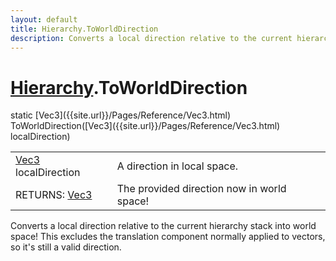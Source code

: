 ```yaml
---
layout: default
title: Hierarchy.ToWorldDirection
description: Converts a local direction relative to the current hierarchy stack into world space! This excludes the translation component normally applied to vectors, so it's still a valid direction.
---
```

# [Hierarchy]({{site.url}}/Pages/Reference/Hierarchy.html).ToWorldDirection

<div class='signature' markdown='1'>
static [Vec3]({{site.url}}/Pages/Reference/Vec3.html) ToWorldDirection([Vec3]({{site.url}}/Pages/Reference/Vec3.html) localDirection)
</div>

|  |  |
|--|--|
|[Vec3]({{site.url}}/Pages/Reference/Vec3.html) localDirection|A direction in local space.|
|RETURNS: [Vec3]({{site.url}}/Pages/Reference/Vec3.html)|The provided direction now in world space!|

Converts a local direction relative to the current hierarchy stack into world space! This
excludes the translation component normally applied to vectors, so it's still a valid direction.



